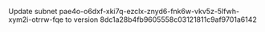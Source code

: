 Update subnet pae4o-o6dxf-xki7q-ezclx-znyd6-fnk6w-vkv5z-5lfwh-xym2i-otrrw-fqe to version 8dc1a28b4fb9605558c03121811c9af9701a6142
